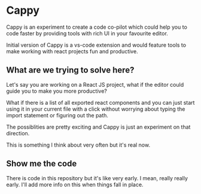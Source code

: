# Cappy

Cappy is an experiment to create a code co-pilot which could help you to code faster by providing tools with rich UI in your favourite editor.

Initial version of Cappy is a vs-code extension and would feature tools to make working with react projects fun and productive.

## What are we trying to solve here?

Let's say you are working on a React JS project, what if the editor could guide you to make you more productive?

What if there is a list of all exported react components and you can just start using it in your current file with a click without worrying about typing the import statement or figuring out the path.

The possiblities are pretty exciting and Cappy is just an experiment on that direction.

This is something I think about very often but it's real now.

## Show me the code

There is code in this repository but it's like very early. I mean, really really early. I'll add more info on this when things fall in place.
